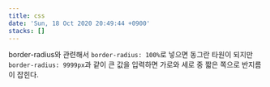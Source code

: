 ```yaml
---
title: css
date: 'Sun, 18 Oct 2020 20:49:44 +0900'
stacks: []
---
```


border-radius와 관련해서
`border-radius: 100%`로 넣으면 동그란 타원이 되지만 `border-radius: 9999px`과 같이 큰 값을 입력하면 가로와 세로 중 짧은 쪽으로 반지름이 잡힌다.


